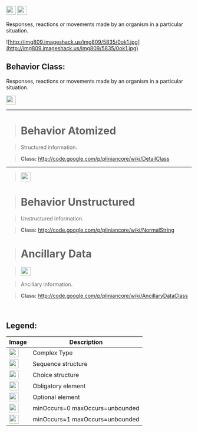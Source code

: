 <img src='http://imageshack.us/a/img16/5397/multipleg.jpg' width='26' height='24' /> <img src='http://img6.imageshack.us/img6/1315/sequencej.jpg' width='26' height='24' />

Responses, reactions or movements made by an organism in a particular situation.

![http://img809.imageshack.us/img809/5835/0ok1.jpg](http://img809.imageshack.us/img809/5835/0ok1.jpg)



<h2><b>Behavior Class:</b></h2>



Responses, reactions or movements made by an organism in a particular situation.

<img src='http://img266.imageshack.us/img266/2791/choice.jpg' width='26' height='24' />


---

> # Behavior Atomized #

> Structured information.

> <b>Class:</b> http://code.google.com/p/pliniancore/wiki/DetailClass


---


> <img src='http://img6.imageshack.us/img6/1315/sequencej.jpg' width='26' height='24' />

> # Behavior Unstructured #

> Unstructured information.

> <b>Class:</b> http://code.google.com/p/pliniancore/wiki/NormalString

> # Ancillary Data #

> <img src='http://img19.imageshack.us/img19/4356/infinitol.jpg' width='26' height='24' />

> Ancillary information.

> <b>Class:</b> http://code.google.com/p/pliniancore/wiki/AncillaryDataClass

<br>
<h2><b>Legend:</b></h2>
<table><thead><th>Image</th><th>Description</th></thead><tbody>
<tr><td><img src='http://imageshack.us/a/img16/5397/multipleg.jpg' width='26' height='24' /></td><td>Complex Type</td></tr>
<tr><td><img src='http://img6.imageshack.us/img6/1315/sequencej.jpg' width='26' height='24' /></td><td>Sequence structure</td></tr>
<tr><td><img src='http://img266.imageshack.us/img266/2791/choice.jpg' width='26' height='24' /></td><td>Choice structure</td></tr>
<tr><td><img src='http://img52.imageshack.us/img52/2777/elementkw.jpg' width='26' height='24' /></td><td>Obligatory element</td></tr>
<tr><td><img src='http://img585.imageshack.us/img585/4808/optional.jpg' width='26' height='24' /></td><td>Optional element</td></tr>
<tr><td><img src='http://img19.imageshack.us/img19/4356/infinitol.jpg' width='26' height='24' /></td><td>minOccurs=0 maxOccurs=unbounded</td></tr>
<tr><td><img src='http://img198.imageshack.us/img198/6134/unoinfinito.jpg' width='26' height='24' /></td><td>minOccurs=1 maxOccurs=unbounded</td></tr>